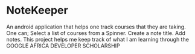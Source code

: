 # NoteKeeper
An android application that helps one track courses that they are taking.
One can; Select a list of courses from a Spinner. 
Create a note title. Add notes.
This project helps me keep track of what I am learning through the GOOGLE AFRICA DEVELOPER SCHOLARSHIP
